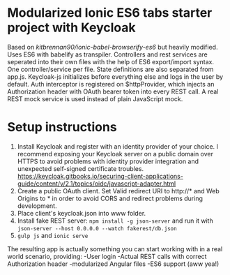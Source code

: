 Modularized Ionic ES6 tabs starter project with Keycloak
=====================

Based on *kitbrennan90/ionic-babel-browserify-es6* but heavily modified. Uses ES6 with babelify as  transpiler. Controllers and rest services are seperated into their own files with the help of ES6 export/import syntax. One controller/service per file. State definitions are also separated from app.js. Keycloak-js initializes before everything else and logs in the user by default. Auth interceptor is registered on $httpProvider, which injects an Authorization header with OAuth bearer token into every REST call. A real REST mock service is used instead of plain JavaScript mock.

# Setup instructions
1. Install Keycloak and register with an identity provider of your choice. I recommend exposing your Keycloak server on a public domain over HTTPS to avoid problems with identity provider integration and unexpected self-signed certificate troubles. https://keycloak.gitbooks.io/securing-client-applications-guide/content/v/2.1/topics/oidc/javascript-adapter.html
2. Create a public OAuth client. Set Valid redirect URI to http://* and Web Origins to * in order to avoid CORS and redirect problems during development.
3. Place client's keycloak.json into www folder. 
4. Install fake REST server: `npm install -g json-server` and run it with `json-server --host 0.0.0.0 --watch fakerest/db.json`
5. `gulp js` and `ionic serve`

The resulting app is actually something you can start working with in a real world scenario, providing:
-User login
-Actual REST calls with correct Authorization header
-modularized Angular files
-ES6 support (aww yea!)
